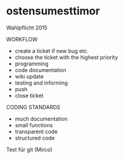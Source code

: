 # ostensumesttimor
Wahlpflicht 2015

WORKFLOW

- create a ticket if new bug etc.
- choose the ticket with the highest priority
- programming
- code documentation
- wiki update
- testing and informing
- push
- close ticket

CODING STANDARDS

- much documentation
- small functions
- transparent code
- structured code


Test für git (Mirco)
